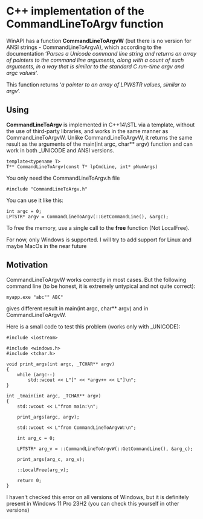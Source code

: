 # C++ implementation of the CommandLineToArgv function

WinAPI has a function **CommandLineToArgvW** (but there is no version for ANSI strings - CommandLineToArgvA), which according to the documentation ‘*Parses a Unicode command line string and returns an array of pointers to the command line arguments, along with a count of such arguments, in a way that is similar to the standard C run-time argv and argc values*’.

This function returns ‘*a pointer to an array of LPWSTR values, similar to argv*’.

## Using

**CommandLineToArgv** is implemented in C++14\STL via a template, without the use of third-party libraries, and works in the same manner as CommandLineToArgvW. Unlike CommandLineToArgvW, it returns the same result as the arguments of the main(int argc, char** argv) function and can work in both _UNICODE and ANSI versions.
```
template<typename T>
T** CommandLineToArgv(const T* lpCmdLine, int* pNumArgs)
```
You only need the CommandLineToArgv.h file

`#include "CommandLineToArgv.h"`

You can use it like this:
```
int argc = 0;
LPTSTR* argv = CommandLineToArgv(::GetCommandLine(), &argc);
```
To free the memory, use a single call to the **free** function (Not LocalFree).

For now, only Windows is supported. I will try to add support for Linux and maybe MacOs in the near future

## Motivation

CommandLineToArgvW works correctly in most cases. But the following command line (to be honest, it is extremely untypical and not quite correct):

`myapp.exe "abc"" ABC"`

gives different result in main(int argc, char** argv) and in CommandLineToArgvW.

Here is a small code to test this problem (works only with _UNICODE):
```
#include <iostream>

#include <windows.h>
#include <tchar.h>

void print_args(int argc, _TCHAR** argv)
{
	while (argc--)
		std::wcout << L"[" << *argv++ << L"]\n";
}

int _tmain(int argc, _TCHAR** argv)
{
	std::wcout << L"from main:\n";

	print_args(argc, argv);

	std::wcout << L"from CommandLineToArgvW:\n";

	int arg_c = 0;

	LPTSTR* arg_v = ::CommandLineToArgvW(::GetCommandLine(), &arg_c);

	print_args(arg_c, arg_v);

	::LocalFree(arg_v);

	return 0;
}
```
I haven't checked this error on all versions of Windows, but it is definitely present in Windows 11 Pro 23H2 (you can check this yourself in other versions)
